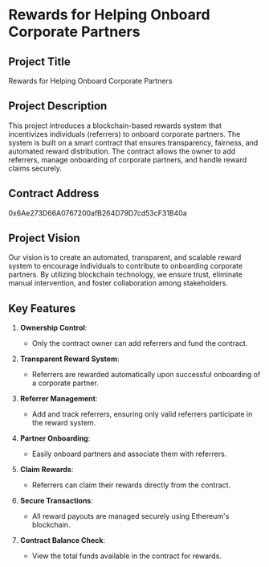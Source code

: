 # Rewards for Helping Onboard Corporate Partners

## Project Title
Rewards for Helping Onboard Corporate Partners

## Project Description
This project introduces a blockchain-based rewards system that incentivizes individuals (referrers) to onboard corporate partners. The system is built on a smart contract that ensures transparency, fairness, and automated reward distribution. The contract allows the owner to add referrers, manage onboarding of corporate partners, and handle reward claims securely.

## Contract Address
0x6Ae273D66A0767200afB264D79D7cd53cF31B40a


## Project Vision
Our vision is to create an automated, transparent, and scalable reward system to encourage individuals to contribute to onboarding corporate partners. By utilizing blockchain technology, we ensure trust, eliminate manual intervention, and foster collaboration among stakeholders.

## Key Features
1. **Ownership Control**:
   - Only the contract owner can add referrers and fund the contract.

2. **Transparent Reward System**:
   - Referrers are rewarded automatically upon successful onboarding of a corporate partner.

3. **Referrer Management**:
   - Add and track referrers, ensuring only valid referrers participate in the reward system.

4. **Partner Onboarding**:
   - Easily onboard partners and associate them with referrers.

5. **Claim Rewards**:
   - Referrers can claim their rewards directly from the contract.

6. **Secure Transactions**:
   - All reward payouts are managed securely using Ethereum's blockchain.

7. **Contract Balance Check**:
   - View the total funds available in the contract for rewards.




